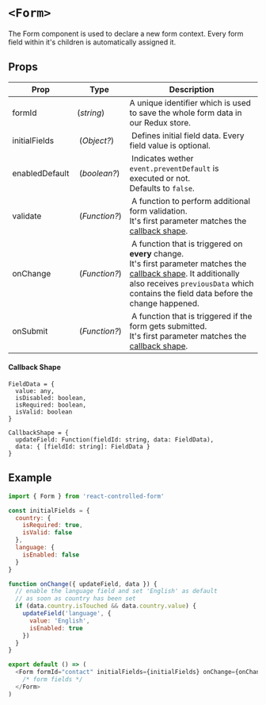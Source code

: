 # `<Form>`

The Form component is used to declare a new form context. Every form field within it's children is automatically assigned it.

## Props
| Prop | Type | Description |
| --- | --- | --- |
| formId | (*string*) | A unique identifier which is used to save the whole form data in our Redux store. |
| initialFields | (*Object?*) | Defines initial field data. Every field value is optional. |
| enabledDefault | (*boolean?*) | Indicates wether `event.preventDefault` is executed or not.<br>Defaults to `false`. |
| validate | (*Function?*) | A function to perform additional form validation.<br>It's first parameter matches the [callback shape](#callback-shape). |
| onChange | (*Function?*) | A function that is triggered on **every** change.<br>It's first parameter matches the [callback shape](#callback-shape). It additionally also receives `previousData` which contains the field data before the change happened. |
| onSubmit | (*Function?*) | A function that is triggered if the form gets submitted.<br>It's first parameter matches the [callback shape](#callback-shape). |

#### Callback Shape
```
FieldData = {
  value: any,
  isDisabled: boolean,
  isRequired: boolean,
  isValid: boolean
}

CallbackShape = {
  updateField: Function(fieldId: string, data: FieldData),
  data: { [fieldId: string]: FieldData }
}
```

## Example
```javascript
import { Form } from 'react-controlled-form'

const initialFields = {
  country: {
    isRequired: true,
    isValid: false
  },
  language: {
    isEnabled: false
  }
}

function onChange({ updateField, data }) {
  // enable the language field and set 'English' as default
  // as soon as country has been set
  if (data.country.isTouched && data.country.value) {
    updateField('language', {
      value: 'English',
      isEnabled: true
    })
  }
}

export default () => (
  <Form formId="contact" initialFields={initialFields} onChange={onChange}>
    /* form fields */
  </Form>
)
```
